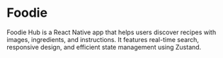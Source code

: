 # Foodie
Foodie Hub is a React Native app that helps users discover recipes with images, ingredients, and instructions. It features real-time search, responsive design, and efficient state management using Zustand.
